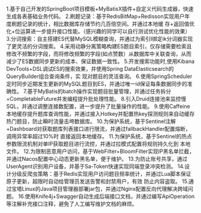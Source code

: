 1.基于自己开发的SpringBoot项目模板+MyBatisX插件+自定义代码生成器，快速生成各表基础业务代码。
2.刷题记录：基于RedisBitMap+Redisson实现用户年度刷题记录的统计，相比数据库存储节约几百倍空间。并通过本地缓
存+返回值优化+位运算进一步提升接口性能。（感兴趣的同学可以自行测试优化性能的效果）
3.分词搜索：自主搭建ES代替MySQL模糊查询，并通过为索引I绑定ik分词器实现了更灵活的分词搜索。
4.采用动静分离策略构建ES题目索引，仅存储需要检索且修改不频繁的字段，而将修改频繁的字段(如点赞数）从数据库中关联查询，从而
减少了ES数据同步更新的成本、保证数据一致性。
5.开发搜索功能时,使用Kibana DevTools+DSL调试ES的搜索效果，并使用Spring DataElasticsearch的QueryBuilder组合查询条件，实
现对题目的灵活查询。
6.使用SpringScheduler定时同步近期发生更新的MySQL题目到ES，并通过唯一id保证每条数据同步的准确性。
7.基于MyBatis的batch操作实现题目批量管理，并通过任务拆分+CompletableFuture并发编程提升批处理性能。
8.引入Druid连接池来监控慢SQL，并通过调整连接数配置，进一步提升了批量操作的性能。
9.使用Caffeine本地缓存提升题库查询性能，并通过接入Hotkey并配置热key探测规则来自动缓存热门题目，防止瞬时流量击垮数据库。
10.为保护系统，基于Sentinel注解+Dashboard对获取题库列表接口进行限流，并通过fallbackHandler配置熔断，调用异常率超过10%时
直接返回本地缓存。
11.为保护系统，基于Sentinel的热点参数限流机制对单IP获取题目进行流控，并通过拉模式配置将规则持久化到
本地文件。
12.为限制恶意用户访问，基于WebFilter+BloomFilter实现IP黑名单拦截，并通过Nacos配置中心动态更新黑名单，便于维护。
13.为防止账号共享，通过UserAgent识别用户设备，并基于Sa-Token快速实现同端登录冲突检测。
14.设计分级反爬虫策略：基于Redis实现用户访问题目频率统计，并通过Lua脚本保证原子更新，超限时自动给管理员发送告警和封禁用户，有效
防止内容盗取。
15.通过宝塔Linux的Java项目管理器部署jar包，并通过Nginx配置反向代理解决跨域问题。
16.使用Knife4j+Swagger自动生成后端接口文档，并通过编写ApiOperation等注解补充接口注释，避免了人工编写维护文档的麻烦。